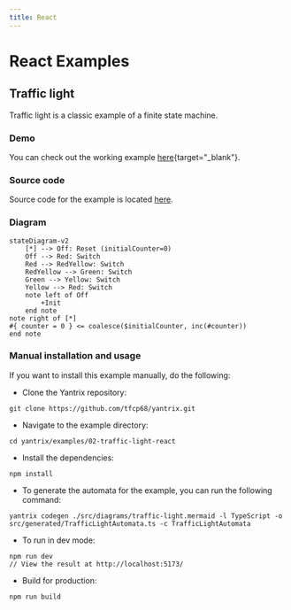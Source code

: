 ```yaml
---
title: React
---
```

# React Examples

## Traffic light

Traffic light is a classic example of a finite state machine.

### Demo

You can check out the working example [here](02-traffic-light-react/index.html){target="_blank"}.

### Source code

Source code for the example is located [here](https://github.com/tfcp68/yantrix/tree/main/examples/02-traffic-light-react).

### Diagram

```mermaid
stateDiagram-v2
	[*] --> Off: Reset (initialCounter=0)
	Off --> Red: Switch
	Red --> RedYellow: Switch
	RedYellow --> Green: Switch
	Green --> Yellow: Switch
	Yellow --> Red: Switch
	note left of Off
		+Init
	end note
note right of [*]
#{ counter = 0 } <= coalesce($initialCounter, inc(#counter))
end note
```

### Manual installation and usage

If you want to install this example manually, do the following:

- Clone the Yantrix repository:
```
git clone https://github.com/tfcp68/yantrix.git
```

- Navigate to the example directory:
```
cd yantrix/examples/02-traffic-light-react
```

- Install the dependencies:
```
npm install
```

- To generate the automata for the example, you can run the following command:
```
yantrix codegen ./src/diagrams/traffic-light.mermaid -l TypeScript -o src/generated/TrafficLightAutomata.ts -c TrafficLightAutomata
```

- To run in dev mode:
```
npm run dev
// View the result at http://localhost:5173/
```

- Build for production:
```
npm run build
```

